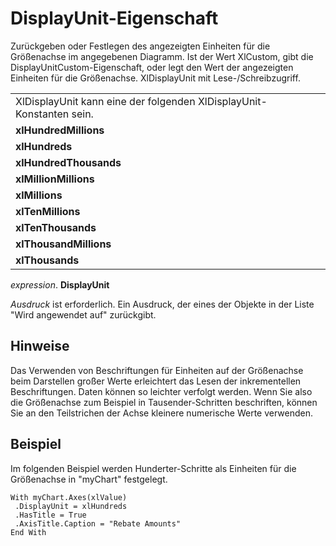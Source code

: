 
# DisplayUnit-Eigenschaft

Zurückgeben oder Festlegen des angezeigten Einheiten für die Größenachse im angegebenen Diagramm. Ist der Wert XlCustom, gibt die DisplayUnitCustom-Eigenschaft, oder legt den Wert der angezeigten Einheiten für die Größenachse. XlDisplayUnit mit Lese-/Schreibzugriff.


||
|:-----|
|XlDisplayUnit kann eine der folgenden XlDisplayUnit-Konstanten sein.|
|**xlHundredMillions**|
|**xlHundreds**|
|**xlHundredThousands**|
|**xlMillionMillions**|
|**xlMillions**|
|**xlTenMillions**|
|**xlTenThousands**|
|**xlThousandMillions**|
|**xlThousands**|

 _expression_. **DisplayUnit**

 _Ausdruck_ ist erforderlich. Ein Ausdruck, der eines der Objekte in der Liste "Wird angewendet auf" zurückgibt.

## Hinweise

Das Verwenden von Beschriftungen für Einheiten auf der Größenachse beim Darstellen großer Werte erleichtert das Lesen der inkrementellen Beschriftungen. Daten können so leichter verfolgt werden. Wenn Sie also die Größenachse zum Beispiel in Tausender-Schritten beschriften, können Sie an den Teilstrichen der Achse kleinere numerische Werte verwenden.


## Beispiel

Im folgenden Beispiel werden Hunderter-Schritte als Einheiten für die Größenachse in "myChart" festgelegt.


```
With myChart.Axes(xlValue) 
 .DisplayUnit = xlHundreds 
 .HasTitle = True 
 .AxisTitle.Caption = "Rebate Amounts" 
End With
```

